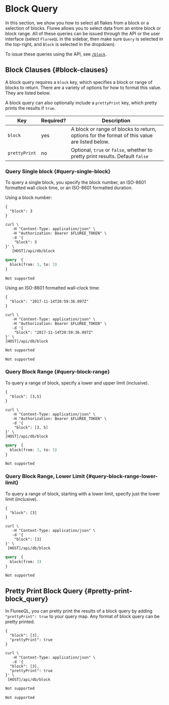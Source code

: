# Block Query

In this section, we show you how to select all flakes from a block or a selection of blocks. Fluree allows you to select data from an entire block or block range. All of these queries can be issued through the API or the user interface (select `FlureeQL` in the sidebar, then make sure `Query` is selected in the top-right, and `Block` is selected in the dropdown).

To issue these queries using the API, see [`/block`](/reference/http/examples.md#block).

## Block Clauses {#block-clauses}

A block query requires a `block` key, which specifies a block or range of blocks to return. There are a variety of options for how to format this value. They are listed below.

A block query can also optionally include a `prettyPrint` key, which pretty prints the results if `true`.

Key | Required? | Description
-- | -- | --
`block` | yes | A block or range of blocks to return, options for the format of this value are listed below.
`prettyPrint` | no | Optional, `true` or `false`, whether to pretty print results. Default `false`

### Query Single block {#query-single-block}

To query a single block, you specify the block number, an ISO-8601 formatted wall clock time, or an ISO-8601 formatted duration.

Using a block number:

```flureeql
{
  "block": 3
}
```

```curl
curl \
   -H "Content-Type: application/json" \
   -H "Authorization: Bearer $FLUREE_TOKEN" \
   -d '{
    "block": 3
}' \
   [HOST]/api/db/block
```

```graphql
query  {
  block(from: 3, to: 3)
}
```

```sparql
Not supported
```

Using an ISO-8601 formatted wall-clock time:

```flureeql
{
  "block": "2017-11-14T20:59:36.097Z"
}
```

```curl
curl \
   -H "Content-Type: application/json" \
   -H "Authorization: Bearer $FLUREE_TOKEN" \
   -d '{
    "block": "2017-11-14T20:59:36.097Z"
}' \
[HOST]/api/db/block
```

```graphql
Not supported
```

```sparql
Not supported
```

### Query Block Range {#query-block-range}

To query a range of block, specify a lower and upper limit (inclusive).

```flureeql
{
  "block": [3,5]
}
```

```curl
curl \
   -H "Content-Type: application/json" \
   -H "Authorization: Bearer $FLUREE_TOKEN" \
   -d '{
    "block": [3, 5]
}' \
[HOST]/api/db/block
```

```graphql
query  {
  block(from: 3, to: 5)
}
```

```sparql
Not supported
```

### Query Block Range, Lower Limit {#query-block-range-lower-limit}

To query a range of block, starting with a lower limit, specify just the lower limit (inclusive).

```flureeql
{
  "block": [3]
}
```

```curl
curl \
   -H "Content-Type: application/json" \
   -d '{
    "block": [3]
}' \
 [HOST]/api/db/block
```

```graphql
query  {
  block(from: 3)
}
```

```sparql
Not supported
```

## Pretty Print Block Query {#pretty-print-block_query}

In FlureeQL, you can pretty print the results of a block query by adding `"prettyPrint": true` to your query map. Any format of block query can be pretty printed.

```flureeql
{
  "block": [3],
  "prettyPrint": true
}
```

```curl
curl \
   -H "Content-Type: application/json" \
   -d '{
  "block": [3],
  "prettyPrint": true
}' \
 [HOST]/api/db/block
```

```graphql
Not supported
```

```sparql
Not supported
```
